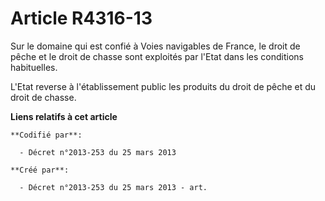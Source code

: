 # Article R4316-13

Sur le domaine qui est confié à Voies navigables de France, le droit de pêche et le droit de chasse sont exploités par l'Etat
dans les conditions habituelles.

L'Etat reverse à l'établissement public les produits du droit de pêche et du droit de chasse.

**Liens relatifs à cet article**

	**Codifié par**:

	  - Décret n°2013-253 du 25 mars 2013

	**Créé par**:

	  - Décret n°2013-253 du 25 mars 2013 - art.
